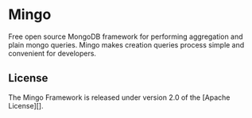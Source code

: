 Mingo
=====

Free open source MongoDB framework for performing aggregation and plain mongo queries. 
Mingo makes creation queries process simple and convenient for developers.

## License
The Mingo Framework is released under version 2.0 of the [Apache License][].
